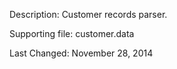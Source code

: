 Description: Customer records parser.

Supporting file: customer.data

Last Changed: November 28, 2014
